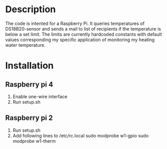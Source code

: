 # Description
The code is intented for a Raspberry Pi.
It queries temperatures of DS18B20-sensor and sends a mail to list of recipients if the temperature is below a set limit.
The limits are currently hardcoded constants with default values corresponding my specific application of monitoring my heating water temperature.

# Installation
## Raspberry pi 4
1. Enable one-wire interface
2. Run setup.sh <gmail account for alarm mail sending> <pw>

## Raspberry pi 2
1. Run setup.sh <gmail account for alarm mail sending> <pw>
2. Add following lines to /etc/rc.local
sudo modprobe w1-gpio
sudo modprobe w1-therm
